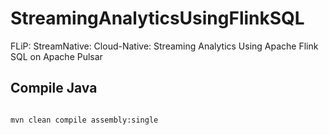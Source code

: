 # StreamingAnalyticsUsingFlinkSQL

FLiP:   StreamNative:   Cloud-Native:   Streaming Analytics Using Apache Flink SQL on Apache Pulsar


## Compile Java


```

mvn clean compile assembly:single

```
